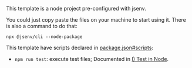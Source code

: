 This template is a node project pre-configured with jsenv.

You could just copy paste the files on your machine to start using it. There is also a command to do that:

```console
npx @jsenv/cli --node-package
```

This template have scripts declared in [package.json#scripts](./package.json#L6):

- `npm run test`: execute test files; Documented in [I) Test in Node](../../../../docs/users/i_test_in_node/i_test_in_node.md).
